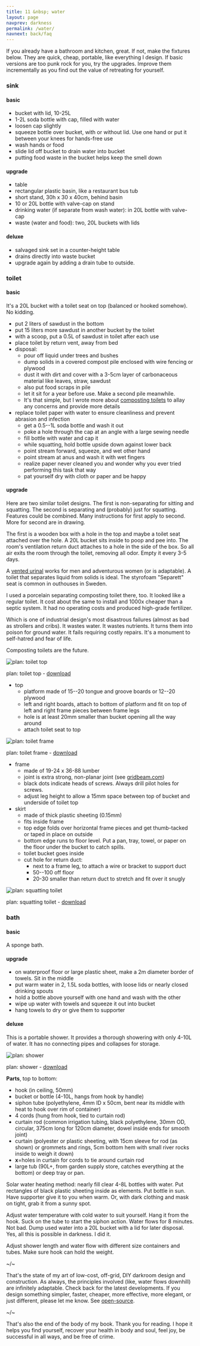 ```yaml
---
title: 11 &nbsp; water
layout: page
navprev: darkness
permalink: /water/
navnext: back/faq
---
```


If you already have a bathroom and kitchen, great. If not, make the fixtures below. They are quick, cheap, portable, like everything I design. If basic versions are too punk rock for you, try the upgrades. Improve them incrementally as you find out the value of retreating for yourself.

### sink

#### basic

- bucket with lid, 10-25L
- 1-2L soda bottle with cap, filled with water
- loosen cap slightly
- squeeze bottle over bucket, with or without lid. Use one hand or put it between your knees for hands-free use
- wash hands or food
- slide lid off bucket to drain water into bucket
- putting food waste in the bucket helps keep the smell down

#### upgrade

- table
- rectangular plastic basin, like a restaurant bus tub
- short stand, 30h x 30 x 40cm, behind basin
- 10 or 20L bottle with valve-cap on stand
- drinking water (if separate from wash water): in 20L bottle with valve-cap
- waste (water and food): two, 20L buckets with lids

#### deluxe

- salvaged sink set in a counter-height table
- drains directly into waste bucket
- upgrade again by adding a drain tube to outside. 

### toilet

#### basic

It's a 20L bucket with a toilet seat on top (balanced or hooked somehow). No kidding.
	
- put 2 liters of sawdust in the bottom
- put 15 liters more sawdust in another bucket by the toilet
- with a scoop, put a 0.5L of sawdust in toilet after each use
- place toilet by return vent, away from bed
- disposal:
	- pour off liquid under trees and bushes
	- dump solids in a covered compost pile enclosed with wire fencing or plywood
	- dust it with dirt and cover with a 3-5cm layer of carbonaceous material like leaves, straw, sawdust	
	- also put food scraps in pile 
	- let it sit for a year before use. Make a second pile meanwhile.
	- It's that simple, but I wrote more about [composting toilets](/blog/2024/02/compost-toilet) to allay any concerns and provide more details
- replace toilet paper with water to ensure cleanliness and prevent abrasion and infection
	- get a 0.5--1L soda bottle and wash it out 
	- poke a hole through the cap at an angle with a large sewing needle
	- fill bottle with water and cap it
	- while squatting, hold bottle upside down against lower back
	- point stream forward, squeeze, and wet other hand
	- point stream at anus and wash it with wet fingers
	- realize paper never cleaned you and wonder why you ever tried performing this task that way
	- pat yourself dry with cloth or paper and be happy

<!--pagebreak-->

#### upgrade

Here are two similar toilet designs. The first is non-separating for sitting and squatting. The second is separating and (probably) just for squatting. Features could be combined. Many instructions for first apply to second. More for second are in drawing.

The first is a wooden box with a hole in the top and maybe a toilet seat attached over the hole. A 20L bucket sits inside to poop and pee into. The room's ventilation return duct attaches to a hole in the side of the box. So all air exits the room through the toilet, removing all odor. Empty it every 3-5 days.

A [vented urinal](/report/2x3-day#mechanical-report) works for men and adventurous women (or is adaptable). A toilet that separates liquid from solids is ideal. The styrofoam "Separett" seat is common in outhouses in Sweden. 

I used a porcelain separating composting toilet there, too. It looked like a regular toilet. It cost about the same to install and 1000x cheaper than a septic system. It had no operating costs and produced high-grade fertilizer. 

Which is one of industrial design's most disastrous failures (almost as bad as strollers and cribs). It wastes water. It wastes nutrients. It turns them into poison for ground water. It fails requiring costly repairs. It's a monument to self-hatred and fear of life.

Composting toilets are the future. 

<!--pagebreak-->

![plan: toilet top](/img/plan/image/toilet-top.png)

plan: toilet top - [download](/img/plan/toilet-top.pdf)

<!--&nbsp;-->

- top
	- platform made of 15--20 tongue and groove boards or 12--20 plywood
	- left and right boards, attach to bottom of platform and fit on top of left and right frame pieces between frame legs
	- hole is at least 20mm smaller than bucket opening all the way around 
	- attach toilet seat to top 

<!--pagebreak-->

![plan: toilet frame](/img/plan/image/toilet-frame.png)

plan: toilet frame - [download](/img/plan/toilet-frame.pdf)

<!--&nbsp;-->

- frame
	- made of 19-24 x 36-88 lumber
	- joint is extra strong, non-planar joint (see [gridbeam.com](https://gridbeam.com))
	- black dots indicate heads of screws. Always drill pilot holes for screws.
	- adjust leg height to allow a 15mm space between top of bucket and underside of toilet top
- skirt
	- made of thick plastic sheeting (0.15mm)
	- fits inside frame
	- top edge folds over horizontal frame pieces and get thumb-tacked or taped in place on outside
	- bottom edge runs to floor level. Put a pan, tray, towel, or paper on the floor under the bucket to catch spills.
	- toilet bucket goes inside
	- cut hole for return duct: 
		- next to a frame leg, to attach a wire or bracket to support duct
		- 50--100 off floor
		- 20-30 smaller than return duct to stretch and fit over it snugly

<!--&nbsp;-->

![plan: squatting toilet ](/img/plan/image/toilet-squat.png)

plan: squatting toilet - [download](/img/plan/toilet-squat.pdf)

<!--pagebreak-->

### bath

#### basic

A sponge bath.

#### upgrade

- on waterproof floor or large plastic sheet, make a 2m diameter border of towels. Sit in the middle 
- put warm water in 2, 1.5L soda bottles, with loose lids or nearly closed drinking spouts
- hold a bottle above yourself with one hand and wash with the other
- wipe up water with towels and squeeze it out into bucket
- hang towels to dry or give them to supporter

#### deluxe

This is a portable shower. It provides a thorough showering with only 4-10L of water. It has no connecting pipes and collapses for storage. 

![plan: shower](/img/plan/image/shower.png)

plan: shower - [download](/img/plan/shower.pdf)

<!--pagebreak-->

**Parts**, top to bottom:

- hook (in ceiling, 50mm)
- bucket or bottle (4-10L, hangs from hook by handle)
- siphon tube (polyethylene, 4mm ID x 50cm, bent near its middle with heat to hook over rim of container)
- 4 cords (hung from hook, tied to curtain rod)
- curtain rod (common irrigation tubing, black polyethylene, 30mm OD, circular, 375cm long for 120cm diameter, dowel inside ends for smooth joint)
- curtain (polyester or plastic sheeting, with 15cm sleeve for rod (as shown) or grommets and rings, 5cm bottom hem with small river rocks inside to weigh it down)
- **x**=holes in curtain for cords to tie around curtain rod
- large tub (90L+, from garden supply store, catches everything at the bottom) or deep tray or pan.

Solar water heating method: nearly fill clear 4-8L bottles with water. Put rectangles of black plastic sheeting inside as elements. Put bottle in sun. Have supporter give it to you when warm. Or, with dark clothing and mask on tight, grab it from a sunny spot.

Adjust water temperature with cold water to suit yourself. Hang it from the hook. Suck on the tube to start the siphon action. Water flows for 8 minutes. Not bad. Dump used water into a 20L bucket with a lid for later disposal. Yes, all this is possible in darkness. I did it.

Adjust shower length and water flow with different size containers and tubes. Make sure hook can hold the weight.

~/~

That's the state of my art of low-cost, off-grid, DIY darkroom design and construction. As always, the principles involved (like, water flows downhill) are infinitely adaptable. Check back for the latest developments. If you design something simpler, faster, cheaper, more effective, more elegant, or just different, please let me know. See [open-source](/front/introduction#open-source).

~/~

That's also the end of the body of my book. Thank you for reading. I hope it helps you find yourself, recover your health in body and soul, feel joy, be successful in all ways, and be free of crime.
